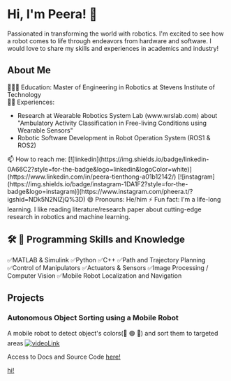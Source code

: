 # Hi, I'm Peera! 👋

<p>Passionated in transforming the world with robotics. I'm excited to see how a robot comes to life through endeavors from hardware and software. I would love to share my skills and experiences in academics and industry!</p>

## About Me
<p>👨🏼‍🎓 Education: Master of Engineering in Robotics at Stevens Institute of Technology<br>
👩‍💻 Experiences:<br>
<ul>
    <li>Research at Wearable Robotics System Lab (www.wrslab.com) about "Ambulatory Activity Classification in Free-living Conditions using Wearable Sensors"</li>
    <li>Robotic Software Development in Robot Operation System (ROS1 & ROS2)</li>
</ul>
📫 How to reach me: [![linkedin](https://img.shields.io/badge/linkedin-0A66C2?style=for-the-badge&logo=linkedin&logoColor=white)](https://www.linkedin.com/in/peera-tienthong-a01b12142/)
[![instagram](https://img.shields.io/badge/instagram-1DA1F2?style=for-the-badge&logo=instagram)](https://www.instagram.com/pheera.t/?igshid=NDk5N2NlZjQ%3D)
😄 Pronouns: He/him
⚡️ Fun fact: I'm a life-long learning. I like reading literature/research paper about cutting-edge research in robotics and machine learning.

## 🛠 🤖 Programming Skills and Knowledge
✅MATLAB & Simulink ✅Python ✅C++ 
✅Path and Trajectory Planning
✅Control of Manipulators
✅Actuators & Sensors 
✅Image Processing / Computer Vision
✅Mobile Robot Localization and Navigation

## Projects
### Autonomous Object Sorting using a Mobile Robot
A mobile robot to detect object's colors(🔴 🟢 🔵) and sort them to targeted areas
[![videoLink](https://res.cloudinary.com/marcomontalbano/image/upload/v1676046212/video_to_markdown/images/google-drive--1SFHJdntaNF5QyVEqYmGJN-BL9K2iki5I-c05b58ac6eb4c4700831b2b3070cd403.jpg)](https://drive.google.com/file/d/1SFHJdntaNF5QyVEqYmGJN-BL9K2iki5I/view "videoLink")

Access to Docs and Source Code [here!](https://github.com/ptientho/Intro-to-robotics/tree/master/final%20project)

<a href="https://github.com/ptientho/Intro-to-robotics/tree/master/final%20project" target=_blank>hi!</a>
